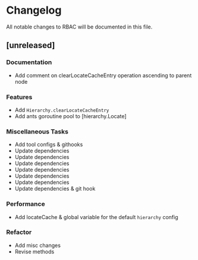 # Changelog

All notable changes to RBAC will be documented in this file.

## [unreleased]

### Documentation

- Add comment on clearLocateCacheEntry operation ascending to parent node

### Features

- Add `Hierarchy.clearLocateCacheEntry`
- Add ants goroutine pool to [hierarchy.Locate]

### Miscellaneous Tasks

- Add tool configs & githooks
- Update dependencies
- Update dependencies
- Update dependencies
- Update dependencies
- Update dependencies
- Update dependencies
- Update dependencies & git hook

### Performance

- Add locateCache & global variable for the default `hierarchy` config

### Refactor

- Add misc changes
- Revise methods

<!-- fisher -->
